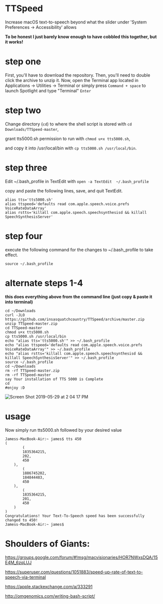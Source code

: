 # TTSpeed
Increase macOS text-to-speech beyond what the slider under 'System Preferences -> Accessibility' allows

**To be honest I just barely know enough to have cobbled this together, but it works!**

# step one

First, you'll have to download the repository. Then, you'll need to double click the archive to unzip it. Now, open the Terminal app located in Applications -> Utilities -> Terminal or simply press `Command + space` to launch Spotlight and type "Terminal" `Enter`

# step two

Change directory (`cd`) to where the shell script is stored with `cd Downloads/TTSpeed-master`,

grant tts5000.sh permission to run with `chmod u+x tts5000.sh`,

and copy it into /usr/local/bin with `cp tts5000.sh /usr/local/bin`.

# step three

Edit ~/.bash_profile in TextEdit with `open -a TextEdit  ~/.bash_profile`

copy and paste the following lines, save, and quit TextEdit.

    alias tts='tts5000.sh'
    alias ttspeed='defaults read com.apple.speech.voice.prefs VoiceRateDataArray'
    alias rstts='killall com.apple.speech.speechsynthesisd && killall SpeechSynthesisServer'

# step four

execute the following command for the changes to ~/.bash_profile to take effect.

    source ~/.bash_profile
    
# alternate steps 1-4 
**this does everything above from the command line (just copy & paste it into terminal)**

    cd ~/Downloads
    curl -JLO https://github.com/insasquatchcountry/TTSpeed/archive/master.zip
    unzip TTSpeed-master.zip
    cd TTSpeed-master
    chmod u+x tts5000.sh
    cp tts5000.sh /usr/local/bin
    echo "alias tts='tts5000.sh'" >> ~/.bash_profile
    echo "alias ttspeed='defaults read com.apple.speech.voice.prefs VoiceRateDataArray'" >> ~/.bash_profile
    echo "alias rstts='killall com.apple.speech.speechsynthesisd && killall SpeechSynthesisServer'" >> ~/.bash_profile
    source ~/.bash_profile
    cd ~/Downloads
    rm -rf TTSpeed-master.zip
    rm -rf TTSpeed-master
    say Your installation of TTS 5000 is Complete
    cd
    #enjoy :D

![Screen Shot 2019-05-29 at 2 04 17 PM](https://user-images.githubusercontent.com/8946291/58591401-0cae7b00-821b-11e9-976f-02d05355e5cf.png)

# usage

Now simply run tts5000.sh followed by your desired value

    Jamess-MacBook-Air:~ james$ tts 450
    (
            (
            1835364215,
            202,
            450
        ),
            (
            1886745202,
            184844483,
            450
        ),
            (
            1835364215,
            201,
            450
        )
    )
    Congratulations! Your Text-To-Speech speed has been successfully changed to 450!
    Jamess-MacBook-Air:~ james$ 
    
    
# Shoulders of Giants:

https://groups.google.com/forum/#!msg/macvisionaries/HOR7NWxsDQA/15E4M_6zqLUJ

https://superuser.com/questions/1051883/speed-up-rate-of-text-to-speech-via-terminal

https://apple.stackexchange.com/a/333291

http://omgenomics.com/writing-bash-script/

